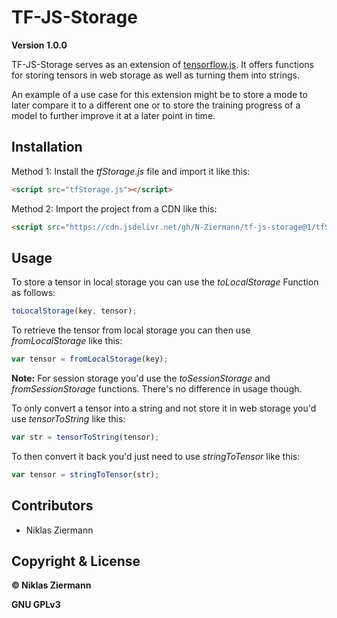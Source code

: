 # TF-JS-Storage

**Version 1.0.0**

TF-JS-Storage serves as an extension of [tensorflow.js](https://www.tensorflow.org/js/). It offers functions for storing tensors in web storage as well as turning them into strings.

An example of a use case for this extension might be to store a mode to later compare it to a different one or to store the training progress of a model to further improve it at a later point in time.

## Installation

Method 1: Install the *tfStorage.js* file and import it like this:

```html
<script src="tfStorage.js"></script>
```

Method 2: Import the project from a CDN like this:

```html
<script src="https://cdn.jsdelivr.net/gh/N-Ziermann/tf-js-storage@1/tfStorage.js"></script>
```

## Usage

To store a tensor in local storage you can use the *toLocalStorage* Function as follows:

```javascript
toLocalStorage(key, tensor);
```

To retrieve the tensor from local storage you can then use *fromLocalStorage* like this:

```javascript
var tensor = fromLocalStorage(key);
```

**Note:** For session storage you'd use the *toSessionStorage* and *fromSessionStorage* functions. There's no difference in usage though.

To only convert a tensor into a string and not store it in web storage you'd use *tensorToString* like this:

```javascript
var str = tensorToString(tensor);
```

To then convert it back you'd just need to use *stringToTensor* like this:

```javascript
var tensor = stringToTensor(str);
```

## Contributors

- Niklas Ziermann

## Copyright & License

**© Niklas Ziermann** 

**GNU GPLv3**